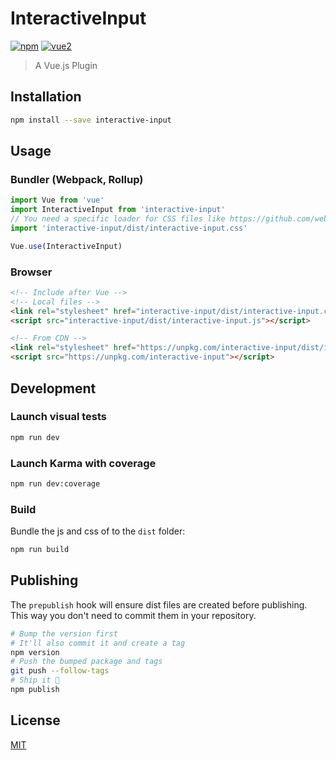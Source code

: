# InteractiveInput

[![npm](https://img.shields.io/npm/v/interactive-input.svg)](https://www.npmjs.com/package/interactive-input) [![vue2](https://img.shields.io/badge/vue-2.x-brightgreen.svg)](https://vuejs.org/)

> A Vue.js Plugin

## Installation

```bash
npm install --save interactive-input
```

## Usage

### Bundler (Webpack, Rollup)

```js
import Vue from 'vue'
import InteractiveInput from 'interactive-input'
// You need a specific loader for CSS files like https://github.com/webpack/css-loader
import 'interactive-input/dist/interactive-input.css'

Vue.use(InteractiveInput)
```

### Browser

```html
<!-- Include after Vue -->
<!-- Local files -->
<link rel="stylesheet" href="interactive-input/dist/interactive-input.css"></link>
<script src="interactive-input/dist/interactive-input.js"></script>

<!-- From CDN -->
<link rel="stylesheet" href="https://unpkg.com/interactive-input/dist/interactive-input.css"></link>
<script src="https://unpkg.com/interactive-input"></script>
```

## Development

### Launch visual tests

```bash
npm run dev
```

### Launch Karma with coverage

```bash
npm run dev:coverage
```

### Build

Bundle the js and css of to the `dist` folder:

```bash
npm run build
```


## Publishing

The `prepublish` hook will ensure dist files are created before publishing. This
way you don't need to commit them in your repository.

```bash
# Bump the version first
# It'll also commit it and create a tag
npm version
# Push the bumped package and tags
git push --follow-tags
# Ship it 🚀
npm publish
```

## License

[MIT](http://opensource.org/licenses/MIT)
